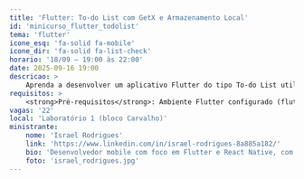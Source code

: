 ```yaml
---
title: 'Flutter: To-do List com GetX e Armazenamento Local'
id: 'minicurso_flutter_todolist'
tema: 'flutter'
icone_esq: 'fa-solid fa-mobile'
icone_dir: 'fa-solid fa-list-check'
horario: '18/09 – 19:00 às 22:00'
date: 2025-09-16 19:00
descricao: >
    Aprenda a desenvolver um aplicativo Flutter do tipo To-do List utilizando o padrão MVC, gerenciamento de estado com GetX e persistência local com SharedPreferences.
requisitos: >
    <strong>Pré-requisitos</strong>: Ambiente Flutter configurado (flutter doctor sem erros críticos).
vagas: '22'
local: 'Laboratório 1 (bloco Carvalho)'
ministrante:
    nome: 'Israel Rodrigues'
    link: 'https://www.linkedin.com/in/israel-rodrigues-8a885a182/'
    bio: 'Desenvolvedor mobile com foco em Flutter e React Native, com experiência em empresas como Magazord, Pixlog e Silicon Village. Atuou no desenvolvimento de soluções como o Bond Vibe (rede social), Susten City (plataforma sustentável), Fika (aplicativo de relacionamentos) e Lux (educação inclusiva), além de participar de projetos em parceria com organizações como Embraer e Unimed.'
    foto: 'israel_rodrigues.jpg'
---
```

